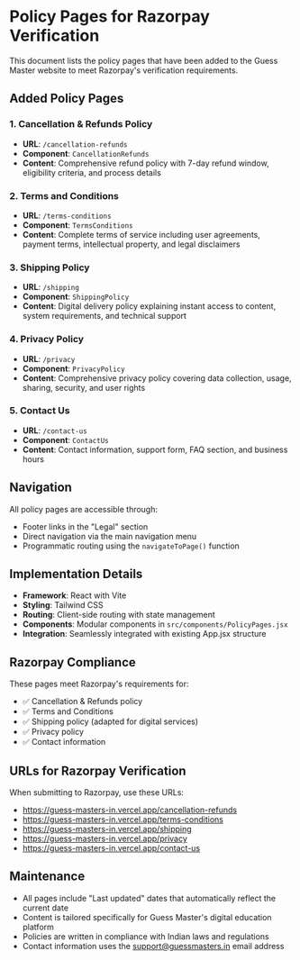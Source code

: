 # Policy Pages for Razorpay Verification

This document lists the policy pages that have been added to the Guess Master website to meet Razorpay's verification requirements.

## Added Policy Pages

### 1. Cancellation & Refunds Policy
- **URL**: `/cancellation-refunds`
- **Component**: `CancellationRefunds`
- **Content**: Comprehensive refund policy with 7-day refund window, eligibility criteria, and process details

### 2. Terms and Conditions
- **URL**: `/terms-conditions`
- **Component**: `TermsConditions`
- **Content**: Complete terms of service including user agreements, payment terms, intellectual property, and legal disclaimers

### 3. Shipping Policy
- **URL**: `/shipping`
- **Component**: `ShippingPolicy`
- **Content**: Digital delivery policy explaining instant access to content, system requirements, and technical support

### 4. Privacy Policy
- **URL**: `/privacy`
- **Component**: `PrivacyPolicy`
- **Content**: Comprehensive privacy policy covering data collection, usage, sharing, security, and user rights

### 5. Contact Us
- **URL**: `/contact-us`
- **Component**: `ContactUs`
- **Content**: Contact information, support form, FAQ section, and business hours

## Navigation

All policy pages are accessible through:
- Footer links in the "Legal" section
- Direct navigation via the main navigation menu
- Programmatic routing using the `navigateToPage()` function

## Implementation Details

- **Framework**: React with Vite
- **Styling**: Tailwind CSS
- **Routing**: Client-side routing with state management
- **Components**: Modular components in `src/components/PolicyPages.jsx`
- **Integration**: Seamlessly integrated with existing App.jsx structure

## Razorpay Compliance

These pages meet Razorpay's requirements for:
- ✅ Cancellation & Refunds policy
- ✅ Terms and Conditions
- ✅ Shipping policy (adapted for digital services)
- ✅ Privacy policy
- ✅ Contact information

## URLs for Razorpay Verification

When submitting to Razorpay, use these URLs:
- https://guess-masters-in.vercel.app/cancellation-refunds
- https://guess-masters-in.vercel.app/terms-conditions
- https://guess-masters-in.vercel.app/shipping
- https://guess-masters-in.vercel.app/privacy
- https://guess-masters-in.vercel.app/contact-us

## Maintenance

- All pages include "Last updated" dates that automatically reflect the current date
- Content is tailored specifically for Guess Master's digital education platform
- Policies are written in compliance with Indian laws and regulations
- Contact information uses the support@guessmasters.in email address

